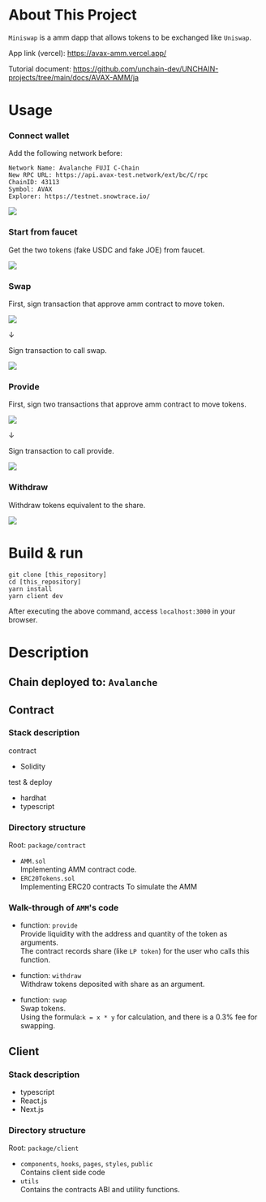 # About This Project

`Miniswap` is a amm dapp that allows tokens to be exchanged like `Uniswap`.

App link (vercel): https://avax-amm.vercel.app/

Tutorial document: https://github.com/unchain-dev/UNCHAIN-projects/tree/main/docs/AVAX-AMM/ja

# Usage

### Connect wallet

Add the following network before:

```
Network Name: Avalanche FUJI C-Chain
New RPC URL: https://api.avax-test.network/ext/bc/C/rpc
ChainID: 43113
Symbol: AVAX
Explorer: https://testnet.snowtrace.io/
```

![](/public/images/connect.gif)

### Start from faucet

Get the two tokens (fake USDC and fake JOE) from faucet.

![](/public/images/faucet.gif)

### Swap

First, sign transaction that approve amm contract to move token.

![](/public/images/swap1.gif)

↓

Sign transaction to call swap.

![](/public/images/swap2.gif)

### Provide

First, sign two transactions that approve amm contract to move tokens.

![](/public/images/provide1.gif)

↓

Sign transaction to call provide.

![](/public/images/provide2.gif)

### Withdraw

Withdraw tokens equivalent to the share.

![](/public/images/withdraw.gif)

# Build & run

```
git clone [this_repository]
cd [this_repository]
yarn install
yarn client dev
```

After executing the above command, access `localhost:3000` in your browser.

# Description

## Chain deployed to: `Avalanche`

## Contract

### Stack description

contract

- Solidity

test & deploy

- hardhat
- typescript

### Directory structure

Root: `package/contract`

- `AMM.sol`  
  Implementing AMM contract code.
- `ERC20Tokens.sol`  
  Implementing ERC20 contracts To simulate the AMM

### Walk-through of `AMM`'s code

- function: `provide`  
  Provide liquidity with the address and quantity of the token as arguments.  
  The contract records share (like `LP token`) for the user who calls this function.

- function: `withdraw`  
  Withdraw tokens deposited with share as an argument.

- function: `swap`  
  Swap tokens.  
  Using the formula:`k = x * y` for calculation, and there is a 0.3% fee for swapping.

## Client

### Stack description

- typescript
- React.js
- Next.js

### Directory structure

Root: `package/client`

- `components`, `hooks`, `pages`, `styles`, `public`  
  Contains client side code
- `utils`  
  Contains the contracts ABI and utility functions.
